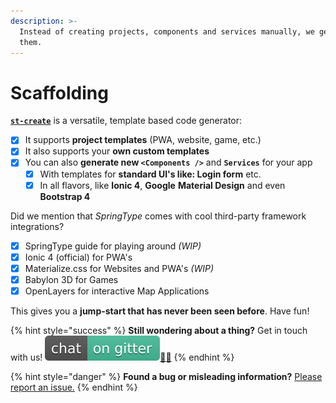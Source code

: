 ```yaml
---
description: >-
  Instead of creating projects, components and services manually, we generate
  them.
---
```


# Scaffolding

[**`st-create`**](https://github.com/springtype-org/st-create) is a versatile, template based code generator:

* [x] It supports **project templates** \(PWA, website, game, etc.\) 
* [x] It also supports your **own custom templates**
* [x] You can also **generate new `<Components />`**  and **`Services`** for your app
  * [x] With templates for **standard UI's like: Login form** etc.
  * [x] In all flavors, like **Ionic 4**, **Google** **Material Design** and even **Bootstrap 4**

Did we mention that _SpringType_ comes with cool third-party framework integrations?

* [x] SpringType guide for playing around _\(WIP\)_
* [x] Ionic 4 \(official\) for PWA's
* [x] Materialize.css for Websites and PWA's _\(WIP\)_
* [x] Babylon 3D for Games
* [x] OpenLayers for interactive Map Applications

This gives you a **jump-start that has never been seen before**. Have fun! 

{% hint style="success" %}
**Still wondering about a thing?** Get in touch with us! [![](.gitbook/assets/gitter.svg)](https://gitter.im/springtype-official/springtype?utm_source=badge&utm_medium=badge&utm_campaign=pr-badge)[💬](https://emojipedia.org/speech-balloon/)[🤓](https://emojipedia.org/nerd-face/)
{% endhint %}

{% hint style="danger" %}
**Found a bug or misleading information?** [Please report an issue.](https://github.com/springtype-org/springtype/issues)
{% endhint %}

